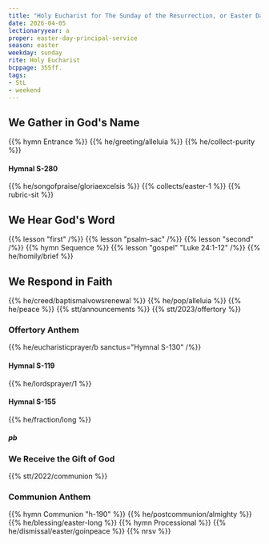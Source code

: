 ```yaml
---
title: "Holy Eucharist for The Sunday of the Resurrection, or Easter Day"
date: 2026-04-05
lectionaryyear: a
proper: easter-day-principal-service
season: easter
weekday: sunday
rite: Holy Eucharist
bcppage: 355ff.
tags:
- StL
- weekend
---
```

## We Gather in God's Name
{{% hymn Entrance %}}
{{% he/greeting/alleluia %}}
{{% he/collect-purity %}}
#### Hymnal S-280
{{% he/songofpraise/gloriaexcelsis %}}
{{% collects/easter-1 %}}
{{% rubric-sit %}}
## We Hear God's Word
{{% lesson "first" /%}}
{{% lesson "psalm-sac" /%}}
{{% lesson "second" /%}}
{{% hymn Sequence %}}
{{% lesson "gospel" "Luke 24:1-12" /%}}
{{% he/homily/brief %}}
## We Respond in Faith
{{% he/creed/baptismalvowsrenewal %}}
{{% he/pop/alleluia %}}
{{% he/peace %}}
{{% stt/announcements %}}
{{% stt/2023/offertory %}}
### Offertory Anthem
{{% he/eucharisticprayer/b sanctus="Hymnal S-130" /%}}
#### Hymnal S-119
{{% he/lordsprayer/1 %}}
#### Hymnal S-155
{{% he/fraction/long %}}
##### pb
### We Receive the Gift of God
{{% stt/2022/communion %}}
### Communion Anthem
{{% hymn Communion "h-190" %}}
{{% he/postcommunion/almighty %}}
{{% he/blessing/easter-long %}}
{{% hymn Processional %}}
{{% he/dismissal/easter/goinpeace %}}
{{% nrsv %}}

